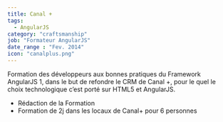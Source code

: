 ```yaml
---
title: Canal +
tags:
  - AngularJS
category: "craftsmanship"
job: "Formateur AngularJS"
date_range : "Fev. 2014"
icon: "canalplus.png"
---
```


Formation des développeurs aux bonnes pratiques du Framework AngularJS 1, dans le but de refondre le CRM de Canal +, pour le quel le choix technologique c’est porté sur HTML5 et AngularJS.

 - Rédaction de la Formation
 - Formation de 2j dans les locaux de Canal+ pour 6 personnes

